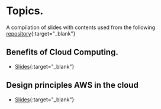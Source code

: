 # Topics.
A compilation of slides with contents used from the following [repository](https://github.com/Furkan-Gulsen/aws-certified-cloud-practitioner-certification-my-notes){:target="_blank"}
## Benefits of Cloud Computing.
- [Slides](https://leo-zarni01.github.io/AWS-CCP/benefits_cloud_computing.html){:target="_blank"}

## Design principles AWS in the cloud
- [Slides](https://leo-zarni01.github.io/AWS-CCP/Design_Principles_Cloud.html){:target="_blank"}
